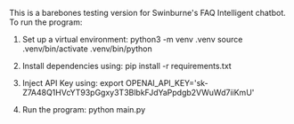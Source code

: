 This is a barebones testing version for Swinburne's FAQ Intelligent chatbot.
To run the program:

1) Set up a virtual environment:
  python3 -m venv .venv
  source .venv/bin/activate
  .venv/bin/python

2) Install dependencies using:
  pip install -r requirements.txt

3) Inject API Key using:
  export OPENAI_API_KEY='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'

4) Run the program:
  python main.py
  
